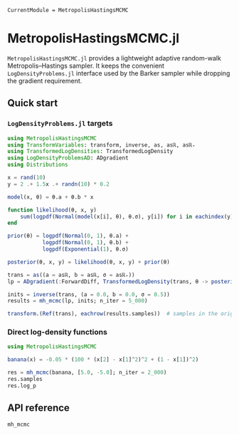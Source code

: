 ```@meta
CurrentModule = MetropolisHastingsMCMC
```

# MetropolisHastingsMCMC.jl

`MetropolisHastingsMCMC.jl` provides a lightweight adaptive random-walk Metropolis–Hastings sampler.
It keeps the convenient `LogDensityProblems.jl` interface used by the Barker sampler while dropping the
gradient requirement.

## Quick start

### `LogDensityProblems.jl` targets

```julia
using MetropolisHastingsMCMC
using TransformVariables: transform, inverse, as, asℝ, asℝ₊
using TransformedLogDensities: TransformedLogDensity
using LogDensityProblemsAD: ADgradient
using Distributions

x = rand(10)
y = 2 .+ 1.5x .+ randn(10) * 0.2

model(x, θ) = θ.a + θ.b * x

function likelihood(θ, x, y)
    sum(logpdf(Normal(model(x[i], θ), θ.σ), y[i]) for i in eachindex(y))
end

prior(θ) = logpdf(Normal(0, 1), θ.a) +
           logpdf(Normal(0, 1), θ.b) +
           logpdf(Exponential(1), θ.σ)

posterior(θ, x, y) = likelihood(θ, x, y) + prior(θ)

trans = as((a = asℝ, b = asℝ, σ = asℝ₊))
lp = ADgradient(:ForwardDiff, TransformedLogDensity(trans, θ -> posterior(θ, x, y)))

inits = inverse(trans, (a = 0.0, b = 0.0, σ = 0.5))
results = mh_mcmc(lp, inits; n_iter = 5_000)

transform.(Ref(trans), eachrow(results.samples))  # samples in the original parameterisation
```

### Direct log-density functions

```julia
using MetropolisHastingsMCMC

banana(x) = -0.05 * (100 * (x[2] - x[1]^2)^2 + (1 - x[1])^2)

res = mh_mcmc(banana, [5.0, -5.0]; n_iter = 2_000)
res.samples
res.log_p
```

## API reference

```@docs
mh_mcmc
```
